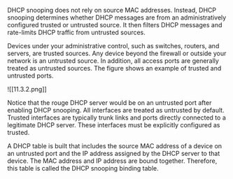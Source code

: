 DHCP snooping does not rely on source MAC addresses. Instead, DHCP snooping determines whether DHCP messages are from an administratively configured trusted or untrusted source. It then filters DHCP messages and rate-limits DHCP traffic from untrusted sources.

Devices under your administrative control, such as switches, routers, and servers, are trusted sources. Any device beyond the firewall or outside your network is an untrusted source. In addition, all access ports are generally treated as untrusted sources. The figure shows an example of trusted and untrusted ports.

![[11.3.2.png]]

Notice that the rouge DHCP server would be on an untrusted port after enabling DHCP snooping. All interfaces are treated as untrusted by default. Trusted interfaces are typically trunk links and ports directly connected to a legitimate DHCP server. These interfaces must be explicitly configured as trusted.

A DHCP table is built that includes the source MAC address of a device on an untrusted port and the IP address assigned by the DHCP server to that device. The MAC address and IP address are bound together. Therefore, this table is called the DHCP snooping binding table.

